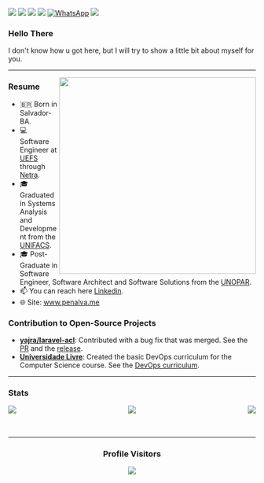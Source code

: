 <a href="https://www.linkedin.com/in/yanpenalva/" target="_blank"><img src="https://img.shields.io/badge/-LinkedIn-%230077B5?style=for-the-badge&logo=linkedin&logoColor=white" target="_blank"></a>
<a href="mailto:yanpenabr@gmail.com"><img src="https://img.shields.io/badge/-Gmail-%23333?style=for-the-badge&logo=gmail&logoColor=white" target="_blank"></a>
<a href="https://www.instagram.com/yanbpenalva/"><img src="https://img.shields.io/badge/Instagram-E4405F?style=for-the-badge&logo=instagram&logoColor=white" target="_blank"></a>
<a href="https://t.me/yanbsp"><img src="https://img.shields.io/badge/Telegram-2CA5E0?style=for-the-badge&logo=telegram&logoColor=white" target="_blank"></a>
<a href="https://wa.me/+5571992432603" title="WhatsApp" target="_blank"><img src="https://img.shields.io/badge/WhatsApp-25D366?style=for-the-badge&logo=whatsapp&logoColor=white" alt="WhatsApp"/></a>
<a href="https://www.penalva.me" target="_blank"><img src="https://img.shields.io/badge/website-000000?style=for-the-badge&logo=About.me&logoColor=white" target="_blank"></a>

### Hello There
<p>I don't know how u got here, but I will try to show a little bit about myself for you.</p>

<hr>

<img src="https://raw.githubusercontent.com/MicaelliMedeiros/micaellimedeiros/master/image/computer-illustration.png" alt="" min-width="400px" max-width="400px" width="400px" align="right">

### Resume
- 🇧🇷 Born in Salvador-BA.
- 💻 Software Engineer at [UEFS](https://www.uefs.br/) through [Netra](https://netra.global/).
- 🎓 Graduated in Systems Analysis and Development from the [UNIFACS](https://www.unifacs.br/).
- 🎓 Post-Graduate in Software Engineer, Software Architect and Software Solutions from the [UNOPAR](https://www.unopar.com.br/).
- 📫 You can reach here [Linkedin](https://www.linkedin.com/in/yanbrasiliano/).
- 🌐 Site: www.penalva.me

### Contribution to Open-Source Projects
- **[yajra/laravel-acl](https://github.com/yajra/laravel-acl)**: Contributed with a bug fix that was merged. See the [PR](https://github.com/yajra/laravel-acl/pull/54) and the [release](https://github.com/yajra/laravel-acl/releases/tag/v11.1.1).
- **[Universidade Livre](https://github.com/Universidade-Livre/ciencia-da-computacao)**: Created the basic DevOps curriculum for the Computer Science course. See the [DevOps curriculum](https://github.com/Universidade-Livre/ciencia-da-computacao/blob/main/specializations/devops.md).


<hr>

### Stats

<div style="display: flex; justify-content: space-between;">
  <img src="https://github-profile-summary-cards.vercel.app/api/cards/profile-details?username=yanpenalva&theme=dracula">
  <img src="https://github-profile-summary-cards.vercel.app/api/cards/repos-per-language?username=yanpenalva&theme=dracula">
  <img src="https://github-profile-summary-cards.vercel.app/api/cards/most-commit-language?username=yanpenalva&theme=dracula">
</div>

<br>
<br>
<hr>

<h3 align="center"> Profile Visitors </h3>

<p align="center">
  <img
    src="https://profile-counter.glitch.me/danieldribeiro/count.svg"
  />
</p>
